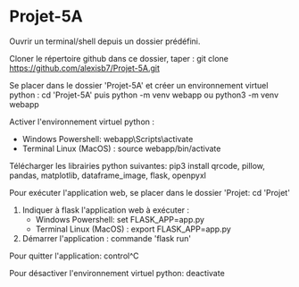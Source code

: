 # Projet-5A

Ouvrir un terminal/shell depuis un dossier prédéfini.

Cloner le répertoire github dans ce dossier, taper : git clone https://github.com/alexisb7/Projet-5A.git

Se placer dans le dossier 'Projet-5A' et créer un environnement virtuel python : cd 'Projet-5A' puis python -m venv webapp ou python3 -m venv webapp

Activer l'environnement virtuel python : 
- Windows Powershell: webapp\Scripts\activate
- Terminal Linux (MacOS) : source webapp/bin/activate

Télécharger les librairies python suivantes: pip3 install qrcode, pillow, pandas, matplotlib, dataframe_image, flask, openpyxl

Pour exécuter l'application web, se placer dans le dossier 'Projet: cd 'Projet'
1. Indiquer à flask l'application web à exécuter :
   - Windows Powershell: set FLASK_APP=app.py
   - Terminal Linux (MacOS) : export FLASK_APP=app.py
2. Démarrer l'application : commande 'flask run'

Pour quitter l'application: control^C

Pour désactiver l'environnement virtuel python: deactivate
